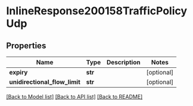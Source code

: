 # InlineResponse200158TrafficPolicyUdp

## Properties
Name | Type | Description | Notes
------------ | ------------- | ------------- | -------------
**expiry** | **str** |  | [optional] 
**unidirectional_flow_limit** | **str** |  | [optional] 

[[Back to Model list]](../README.md#documentation-for-models) [[Back to API list]](../README.md#documentation-for-api-endpoints) [[Back to README]](../README.md)

